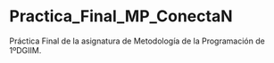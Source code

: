 # Practica_Final_MP_ConectaN
Práctica Final de la asignatura de Metodología de la Programación de 1ºDGIIM.
